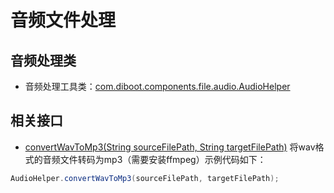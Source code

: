 # 音频文件处理

## 音频处理类

* 音频处理工具类：[com.diboot.components.file.audio.AudioHelper]()

## 相关接口

* [convertWavToMp3(String sourceFilePath, String targetFilePath)]() 将wav格式的音频文件转码为mp3（需要安装ffmpeg）示例代码如下：

```java
AudioHelper.convertWavToMp3(sourceFilePath, targetFilePath);
```